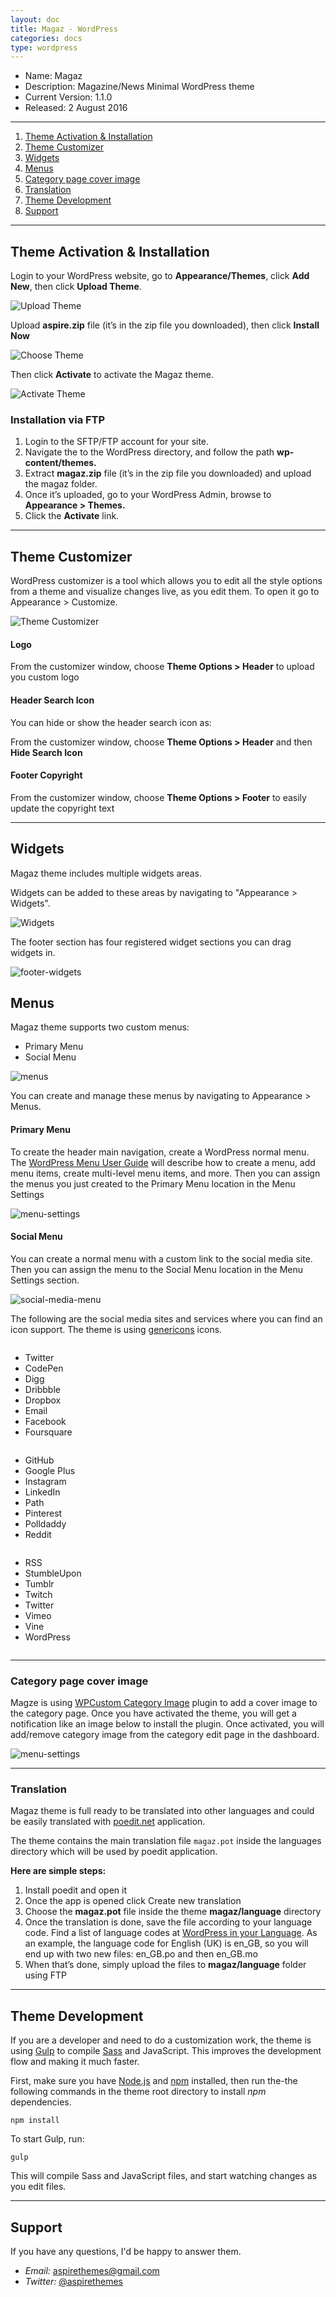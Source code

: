 ```yaml
---
layout: doc
title: Magaz - WordPress
categories: docs
type: wordpress
---
```


* Name: Magaz
* Description: Magazine/News Minimal WordPress theme
* Current Version: 1.1.0
* Released: 2 August 2016

---

1. [Theme Activation & Installation](#theme-activation--installation)
2. [Theme Customizer](#theme-customizer)
3. [Widgets](#widgets)
4. [Menus](#menus)
5. [Category page cover image](#category-page-cover-image)
6. [Translation](#translation)
7. [Theme Development](#theme-development)
8. [Support](#Support)

---

## Theme Activation & Installation

Login to your WordPress website, go to **Appearance/Themes**, click **Add New**, then click **Upload Theme**.

![Upload Theme](/images/docs/wordpress/magaz/upload-theme.png)

Upload **aspire.zip** file (it’s in the zip file you downloaded), then click **Install Now**

![Choose Theme](/images/docs/wordpress/magaz/choose-theme-file.png)

Then click **Activate** to activate the Magaz theme.

![Activate Theme](/images/docs/wordpress/magaz/activate-theme.png)

### Installation via FTP

1. Login to the SFTP/FTP account for your site.
2. Navigate the to the WordPress directory, and follow the path **wp-content/themes.**
3. Extract **magaz.zip** file (it’s in the zip file you downloaded) and upload the magaz folder.
4. Once it’s uploaded, go to your WordPress Admin, browse to **Appearance > Themes.**
5. Click the **Activate** link.

---

## Theme Customizer

WordPress customizer is a tool which allows you to edit all the style options from a theme and visualize changes live, as you edit them. To open it go to Appearance > Customize.

![Theme Customizer](/images/docs/wordpress/magaz/customizer.png)

#### Logo

From the customizer window, choose **Theme Options > Header** to upload you custom logo

#### Header Search Icon

You can hide or show the header search icon as:

From the customizer window, choose **Theme Options > Header** and then **Hide Search Icon**

#### Footer Copyright

From the customizer window, choose **Theme Options > Footer** to easily update the copyright text

---

## Widgets

Magaz theme includes multiple widgets areas.

Widgets can be added to these areas by navigating to "Appearance > Widgets".

![Widgets](/images/docs/wordpress/magaz/widgets.png)

The footer section has four registered widget sections you can drag widgets in.

![footer-widgets](/images/docs/wordpress/magaz/footer-widgets.png)

## Menus

Magaz theme supports two custom menus:

* Primary Menu
* Social Menu

![menus](/images/docs/wordpress/magaz/menus.png)

You can create and manage these menus by navigating to Appearance > Menus.

#### Primary Menu

To create the header main navigation, create a WordPress normal menu. The [WordPress Menu User Guide](https://codex.wordpress.org/WordPress_Menu_User_Guide) will describe how to create a menu, add menu items, create multi-level menu items, and more. Then you can assign the menus you just created to the Primary Menu location in the Menu Settings

![menu-settings](/images/docs/wordpress/magaz/menu-settings.png)

#### Social Menu

You can create a normal menu with a custom link to the social media site. Then you can assign the menu to the Social Menu location in the Menu Settings section.

![social-media-menu](/images/docs/wordpress/magaz/social-media-menu.png)

The following are the social media sites and services where you can find an icon support. The theme is using [genericons](http://genericons.com/) icons.

<div class="row">
  <div class="column small-4">
    <div class="check-list">
      <ul>
        <li>Twitter</li>
        <li>CodePen</li>
        <li>Digg</li>
        <li>Dribbble</li>
        <li>Dropbox</li>
        <li>Email</li>
        <li>Facebook</li>
        <li>Foursquare</li>
      </ul>
    </div>
  </div>
  <div class="column small-4">
    <div class="check-list">
      <ul>
        <li>GitHub</li>
        <li>Google Plus</li>
        <li>Instagram</li>
        <li>LinkedIn</li>
        <li>Path</li>
        <li>Pinterest</li>
        <li>Polldaddy</li>
        <li>Reddit</li>
      </ul>
    </div>
  </div>
  <div class="column small-4">
    <div class="check-list">
      <ul>
        <li>RSS</li>
        <li>StumbleUpon</li>
        <li>Tumblr</li>
        <li>Twitch</li>
        <li>Twitter</li>
        <li>Vimeo</li>
        <li>Vine</li>
        <li>WordPress</li>
      </ul>
    </div>
  </div>
</div>

---

### Category page cover image

Magze is using [WPCustom Category Image](https://wordpress.org/plugins/wpcustom-category-image/) plugin to add a cover image to the category page. Once you have activated the theme, you will get a notification like an image below to install the plugin. Once activated, you will add/remove category image from the category edit page in the dashboard.

![menu-settings](/images/docs/wordpress/magaz/category-plugin.png)

---

### Translation

Magaz theme is full ready to be translated into other languages and could be easily translated with [poedit.net](https://poedit.net/) application.

The theme contains the main translation file `magaz.pot` inside the languages directory which will be used by poedit application.

**Here are simple steps:**

1. Install poedit and open it
2. Once the app is opened click Create new translation
3. Choose the **magaz.pot** file inside the theme **magaz/language** directory
4. Once the translation is done, save the file according to your language code. Find a list of language codes at [WordPress in your Language](https://make.wordpress.org/polyglots/teams/). As an example, the language code for English (UK) is en_GB, so you will end up with two new files: en_GB.po and then en_GB.mo
5. When that’s done, simply upload the files to **magaz/language** folder using FTP

---

## Theme Development

If you are a developer and need to do a customization work, the theme is using [Gulp](https://github.com/gulpjs/gulp) to compile [Sass](http://sass-lang.com/) and JavaScript. This improves the development flow and making it much faster.

First, make sure you have [Node.js](https://nodejs.org/en/) and [npm](https://www.npmjs.com/) installed, then run the-the following commands in the theme root directory to install *npm* dependencies.

```
npm install
```

To start Gulp, run:

```
gulp
```

This will compile Sass and JavaScript files, and start watching changes as you edit files.

---

## Support

If you have any questions, I'd be happy to answer them.

* _Email:_ [aspirethemes@gmail.com](mailto:aspirethemes@gmail.com)
* _Twitter:_ [@aspirethemes](https://twitter.com/aspirethemes)